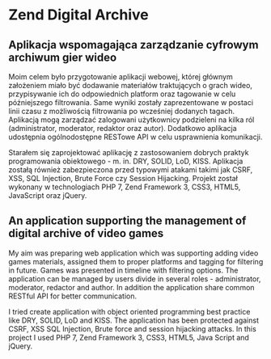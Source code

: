 # Zend Digital Archive

## Aplikacja wspomagająca zarządzanie cyfrowym archiwum gier wideo

Moim celem było przygotowanie aplikacji webowej, której głównym założeniem miało być dodawanie materiałów traktujących o grach wideo, przypisywanie ich do odpowiednich platform oraz tagowanie w celu późniejszego filtrowania. Same wyniki zostały zaprezentowane w postaci linii czasu z możliwością filtrowania po wcześniej dodanych tagach. Aplikacją mogą zarządzać zalogowani użytkownicy podzieleni na kilka ról (administrator, moderator, redaktor oraz autor). Dodatkowo aplikacja udostępnia ogólnodostępne RESTowe API w celu usprawnienia komunikacji.

Starałem się zaprojektować aplikację z zastosowaniem dobrych praktyk programowania obiektowego - m. in. DRY, SOLID, LoD, KISS. Aplikacja zostałą również zabezpieczona przed typowymi atakami takimi jak CSRF, XSS, SQL Injection, Brute Force czy Session Hijacking. Projekt został wykonany w technologiach PHP﻿ 7, Zend Framework‌﻿ 3, CSS3, HTML5, JavaScript oraz jQuery.

## An application supporting the management of digital archive of video games

My aim was preparing web application which was supporting adding video games materials, assigned them to proper platforms and tagging for filtering in future. Games was presented in timeline with filtering options. The application can be managed by users divide in several roles - administrator, moderator, redactor and author. In addition the application share common RESTful API for better communication.

I tried create application with object oriented programming best practice like DRY, SOLID, LoD and KISS.  The application has been protected against CSRF, XSS SQL Injection, Brute force and session hijacking attacks. In this project I used PHP 7, Zend Framework 3, CSS3, HTML5, Java Script and jQuery.